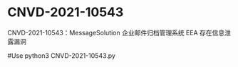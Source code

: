 # CNVD-2021-10543
CNVD-2021-10543：MessageSolution 企业邮件归档管理系统 EEA 存在信息泄露漏洞

#Use
python3 CNVD-2021-10543.py
